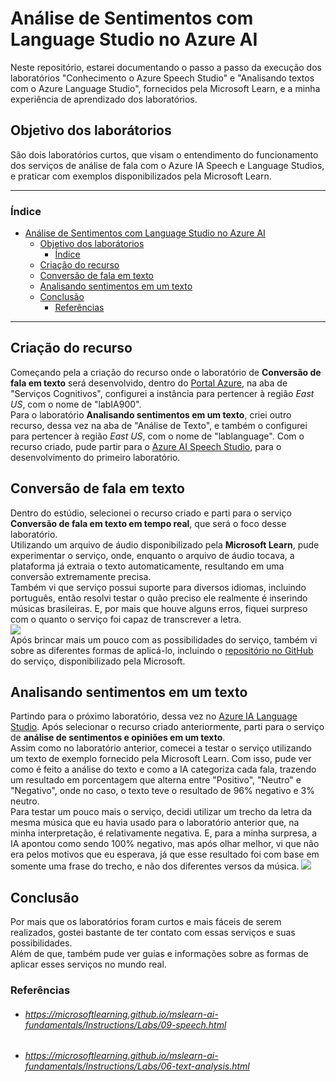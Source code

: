 # Análise de Sentimentos com Language Studio no Azure AI
Neste repositório, estarei documentando o passo a passo da execução dos laboratórios "Conhecimento o Azure Speech Studio" e "Analisando textos com o Azure Language Studio", fornecidos pela Microsoft Learn, e a minha experiência de aprendizado dos laboratórios. 


## Objetivo dos laborátorios
São dois laboratórios curtos, que visam o entendimento do funcionamento dos serviços de análise de fala com o Azure IA Speech e Language Studios, e praticar com exemplos disponibilizados pela Microsoft Learn.

*******
### Índice
- [Análise de Sentimentos com Language Studio no Azure AI](#análise-de-sentimentos-com-language-studio-no-azure-ai)
  - [Objetivo dos laborátorios](#objetivo-dos-laborátorios)
    - [Índice](#índice)
  - [Criação do recurso](#criação-do-recurso)
  - [Conversão de fala em texto](#conversão-de-fala-em-texto)
  - [Analisando sentimentos em um texto](#analisando-sentimentos-em-um-texto)
  - [Conclusão](#conclusão)
    - [Referências](#referências)

*******

## Criação do recurso
Começando pela a criação do recurso onde o laboratório de **Conversão de fala em texto** será desenvolvido, dentro do [Portal Azure](https://portal.azure.com), na aba de "Serviços Cognitivos", configurei a instância para pertencer à região *East US*, com o nome de "labIA900".  
Para o laboratório **Analisando sentimentos em um texto**, criei outro recurso, dessa vez na aba de "Análise de Texto", e também o configurei para pertencer à região *East US*, com o nome de "lablanguage".
Com o recurso criado, pude partir para o [Azure AI Speech Studio](https://speech.microsoft.com/portal), para o desenvolvimento do primeiro laboratório.

## Conversão de fala em texto
Dentro do estúdio, selecionei o recurso criado e parti para o serviço **Conversão de fala em texto em tempo real**, que será o foco desse laboratório.  
Utilizando um arquivo de áudio disponibilizado pela **Microsoft Learn**, pude experimentar o serviço, onde, enquanto o arquivo de áudio tocava, a plataforma já extraia o texto automaticamente, resultando em uma conversão extremamente precisa.  
Também vi que serviço possui suporte para diversos idiomas, incluindo português, então resolvi testar o quão preciso ele realmente é inserindo músicas brasileiras. E, por mais que houve alguns erros, fiquei surpreso com o quanto o serviço foi capaz de transcrever a letra.  
![ ](https://imgur.com/0FzLWho.png)  
Após brincar mais um pouco com as possibilidades do serviço, também vi sobre as diferentes formas de aplicá-lo, incluindo o [repositório no GitHub](https://github.com/Azure-Samples/cognitive-services-speech-sdk) do serviço, disponibilizado pela Microsoft.  
 
## Analisando sentimentos em um texto
Partindo para o próximo laboratório, dessa vez no [Azure IA Language Studio](https://language.cognitive.azure.com/home). Após selecionar o recurso criado anteriormente, parti para o serviço de **análise de sentimentos e opiniões em um texto**.  
Assim como no laboratório anterior, comecei a testar o serviço utilizando um texto de exemplo fornecido pela Microsoft Learn. Com isso, pude ver como é feito a análise do texto e como a IA categoriza cada fala, trazendo um resultado em porcentagem que alterna entre "Positivo", "Neutro" e "Negativo", onde no caso, o texto teve o resultado de 96% negativo e 3% neutro.  
Para testar um pouco mais o serviço, decidi utilizar um trecho da letra da mesma música que eu havia usado para o laboratório anterior que, na minha interpretação, é relativamente negativa. E, para a minha surpresa, a IA apontou como sendo 100% negativo, mas após olhar melhor, vi que não era pelos motivos que eu esperava, já que esse resultado foi com base em somente uma frase do trecho, e não dos diferentes versos da música.
![ ](https://imgur.com/4G8o5BJ.png)

## Conclusão
Por mais que os laboratórios foram curtos e mais fáceis de serem realizados, gostei bastante de ter contato com essas serviços e suas possibilidades.  
Além de que, também pude ver guias e informações sobre as formas de aplicar esses serviços no mundo real.

### Referências
* ###### https://microsoftlearning.github.io/mslearn-ai-fundamentals/Instructions/Labs/09-speech.html 
* ###### https://microsoftlearning.github.io/mslearn-ai-fundamentals/Instructions/Labs/06-text-analysis.html